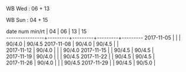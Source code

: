 WB Wed : 06 + 13

WB Sun : 04 + 15

date num min/rt |    04   |    06   |    13   |    15   
----------------+---------+---------+---------+---------
2017-11-05      |         |         |  90/4.0 |  90/4.5
2017-11-08      |  90/4.0 |  90/4.5 |         |        
2017-11-12      |  90/4.0 |         |         |  90/4.0
2017-11-15      |         |  90/4.5 |  90/4.5 |        
2017-11-19      |  90/4.0 |         |         |  90/4.5
2017-11-22      |         |  90/4.5 |  90/4.5 |        
2017-11-26      |  90/4.0 |         |         |  90/4.5
2017-11-29      |         |  90/4.5 |  90/5.0 |        
